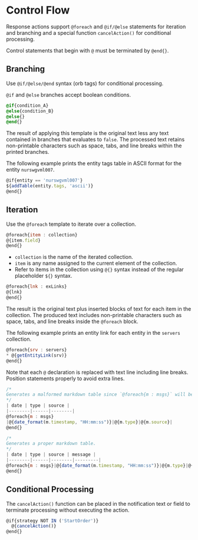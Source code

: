 # Control Flow

Response actions support `@foreach` and `@if/@else` statements for iteration and branching and a special function `cancelAction()` for conditional processing.

Control statements that begin with `@` must be terminated by `@end{}`.

## Branching

Use `@if/@else/@end` syntax (orb tags) for conditional processing.

`@if` and `@else` branches accept boolean conditions.

```css
@if{condition_A}
@else{condition_B}
@else{}
@end{}
```

The result of applying this template is the original text less any text contained in branches that evaluates to `false`. The processed text retains non-printable characters such as space, tabs, and line breaks within the printed branches.

The following example prints the entity tags table in ASCII format for the entity `nurswgvml007`.

```javascript
@if{entity == 'nurswgvml007'}
${addTable(entity.tags, 'ascii')}
@end{}
```

## Iteration

Use the `@foreach` template to iterate over a collection.

```javascript
@foreach{item : collection}
@{item.field}
@end{}
```

* `collection` is the name of the iterated collection.
* `item` is any name assigned to the current element of the collection.
* Refer to items in the collection using `@{}` syntax instead of the regular placeholder `${}` syntax.

```javascript
@foreach{lnk : exLinks}
@{lnk}
@end{}
```

The result is the original text plus inserted blocks of text for each item in the collection. The produced text includes non-printable characters such as space, tabs, and line breaks inside the `@foreach` block.

The following example prints an entity link for each entity in the `servers` collection.

```javascript
@foreach{srv : servers}
* @{getEntityLink(srv)}
@end{}
```

Note that each `@` declaration is replaced with text line including line breaks. Position statements properly to avoid extra lines.

```javascript
/*
Generates a malformed markdown table since `@foreach{m : msgs}` will be replaced with empty line.
*/
| date | type | source |
|--------|------|--------|
@foreach{m : msgs}
|@{date_format(m.timestamp, "HH:mm:ss")}|@{m.type}|@{m.source}|
@end{}
```

```javascript
/*
Generates a proper markdown table.
*/
| date | type | source | message |
|--------|------|--------|---------|
@foreach{m : msgs}|@{date_format(m.timestamp, "HH:mm:ss")}|@{m.type}|@{m.source}| @{truncate(m.message, 128)} |
@end{}
```

## Conditional Processing

The `cancelAction()` function can be placed in the notification text or field to terminate processing without executing the action.

```javascript
@if{strategy NOT IN ('StartOrder')}
  @{cancelAction()}
@end{}
```
